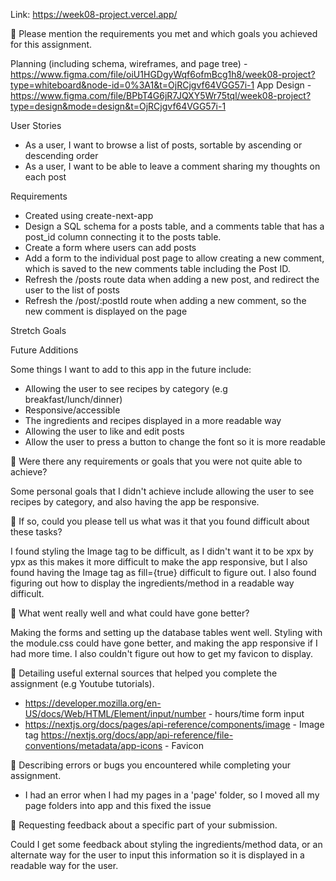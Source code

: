 Link: https://week08-project.vercel.app/

🎯 Please mention the requirements you met and which goals you achieved for this assignment.

Planning (including schema, wireframes, and page tree) - https://www.figma.com/file/oiU1HGDgyWqf6ofmBcg1h8/week08-project?type=whiteboard&node-id=0%3A1&t=OjRCjgvf64VGG57i-1
App Design - https://www.figma.com/file/BPbT4G6jR7JQXY5Wr75tql/week08-project?type=design&mode=design&t=OjRCjgvf64VGG57i-1

User Stories

- As a user, I want to browse a list of posts, sortable by ascending or descending order
- As a user, I want to be able to leave a comment sharing my thoughts on each post

Requirements

- Created using create-next-app
- Design a SQL schema for a posts table, and a comments table that has a post_id column connecting it to the posts table.
- Create a form where users can add posts
- Add a form to the individual post page to allow creating a new comment, which is saved to the new comments table including the Post ID.
- Refresh the /posts route data when adding a new post, and redirect the user to the list of posts
- Refresh the /post/:postId route when adding a new comment, so the new comment is displayed on the page

Stretch Goals

Future Additions

Some things I want to add to this app in the future include:

- Allowing the user to see recipes by category (e.g breakfast/lunch/dinner)
- Responsive/accessible
- The ingredients and recipes displayed in a more readable way
- Allowing the user to like and edit posts
- Allow the user to press a button to change the font so it is more readable

🎯 Were there any requirements or goals that you were not quite able to achieve?

Some personal goals that I didn't achieve include allowing the user to see recipes by category, and also having the app be responsive.

🎯 If so, could you please tell us what was it that you found difficult about these tasks?

I found styling the Image tag to be difficult, as I didn't want it to be xpx by ypx as this makes it more difficult to make the app responsive, but I also found having the Image tag as fill={true} difficult to figure out. I also found figuring out how to display the ingredients/method in a readable way difficult.

🌿 What went really well and what could have gone better?

Making the forms and setting up the database tables went well. Styling with the module.css could have gone better, and making the app responsive if I had more time. I also couldn't figure out how to get my favicon to display.

🌿 Detailing useful external sources that helped you complete the assignment (e.g Youtube tutorials).

- https://developer.mozilla.org/en-US/docs/Web/HTML/Element/input/number - hours/time form input
- https://nextjs.org/docs/pages/api-reference/components/image - Image tag
  https://nextjs.org/docs/app/api-reference/file-conventions/metadata/app-icons - Favicon

🌿 Describing errors or bugs you encountered while completing your assignment.

- I had an error when I had my pages in a 'page' folder, so I moved all my page folders into app and this fixed the issue

🌿 Requesting feedback about a specific part of your submission.

Could I get some feedback about styling the ingredients/method data, or an alternate way for the user to input this information so it is displayed in a readable way for the user.
